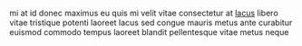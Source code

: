 mi at id donec maximus eu quis mi velit vitae consectetur at
[lacus](generated_webpages/elementum1.md) libero vitae tristique potenti
laoreet lacus sed congue mauris metus ante curabitur euismod commodo tempus
laoreet blandit pellentesque vitae metus neque